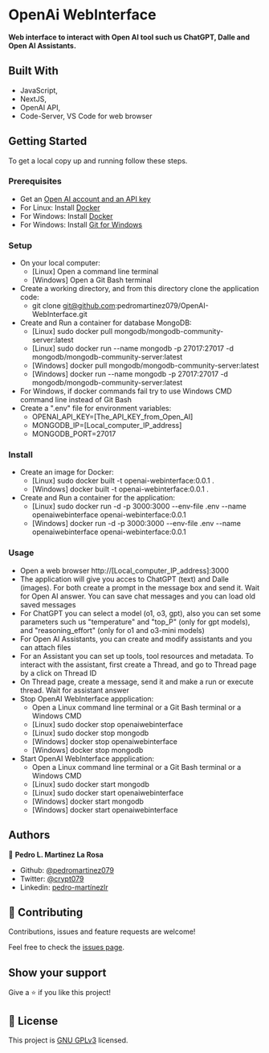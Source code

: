 # OpenAi WebInterface
**Web interface to interact with Open AI tool such us ChatGPT, Dalle and Open AI Assistants.**

## Built With
- JavaScript,
- NextJS,
- OpenAI API,
- Code-Server, VS Code for web browser

## Getting Started
To get a local copy up and running follow these steps.

### Prerequisites
- Get an [Open AI account and an API key](https://platform.openai.com/docs/overview)
- For Linux: Install [Docker](https://docs.docker.com/desktop/setup/install/linux/)
- For Windows: Install [Docker](https://docs.docker.com/desktop/setup/install/windows-install/)
- For Windows: Install [Git for Windows](https://gitforwindows.org/)

### Setup
- On your local computer:
    - [Linux] Open a command line terminal
    - [Windows] Open a Git Bash terminal
- Create a working directory, and from this directory clone the application code:
    - git clone git@github.com:pedromartinez079/OpenAI-WebInterface.git
- Create and Run a container for database MongoDB:
    - [Linux] sudo docker pull mongodb/mongodb-community-server:latest
    - [Linux] sudo docker run --name mongodb -p 27017:27017 -d mongodb/mongodb-community-server:latest
    - [Windows] docker pull mongodb/mongodb-community-server:latest
    - [Windows] docker run --name mongodb -p 27017:27017 -d mongodb/mongodb-community-server:latest
- For Windows, if docker commands fail try to use Windows CMD command line instead of Git Bash
- Create a ".env" file for environment variables:
    - OPENAI_API_KEY=[The_API_KEY_from_Open_AI]
    - MONGODB_IP=[Local_computer_IP_address]
    - MONGODB_PORT=27017

### Install
- Create an image for Docker:
    - [Linux] sudo docker built -t openai-webinterface:0.0.1 .
    - [Windows] docker built -t openai-webinterface:0.0.1 .
- Create and Run a container for the application:
    - [Linux] sudo docker run -d -p 3000:3000 --env-file .env --name openaiwebinterface openai-webinterface:0.0.1
    - [Windows] docker run -d -p 3000:3000 --env-file .env --name openaiwebinterface openai-webinterface:0.0.1

### Usage
- Open a web browser http://[Local_computer_IP_address]:3000
- The application will give you acces to ChatGPT (text) and Dalle (images). For both create a prompt in the message box and send it. Wait for Open AI answer. You can save chat messages and you can load old saved messages
- For ChatGPT you can select a model (o1, o3, gpt), also you can set some parameters such us "temperature" and "top_P" (only for gpt models), and "reasoning_effort" (only for o1 and o3-mini models)
- For Open AI Assistants, you can create and modify assistants and you can attach files
- For an Assistant you can set up tools, tool resources and metadata. To interact with the assistant, first create a Thread, and go to Thread page by a click on Thread ID
- On Thread page, create a message, send it and make a run or execute thread. Wait for assistant answer
- Stop OpenAI WebInterface appplication: 
    - Open a Linux command line terminal or a Git Bash terminal or a Windows CMD
    - [Linux] sudo docker stop openaiwebinterface
    - [Linux] sudo docker stop mongodb
    - [Windows] docker stop openaiwebinterface
    - [Windows] docker stop mongodb
- Start OpenAI WebInterface appplication: 
    - Open a Linux command line terminal or a Git Bash terminal or a Windows CMD
    - [Linux] sudo docker start mongodb
    - [Linux] sudo docker start openaiwebinterface
    - [Windows] docker start mongodb
    - [Windows] docker start openaiwebinterface

## Authors

👤 **Pedro L. Martinez La Rosa**

- Github: [@pedromartinez079](https://github.com/pedromartinez079)
- Twitter: [@crypt079](https://twitter.com/crypt079)
- Linkedin: [pedro-martínezlr](https://linkedin.com/in/pedro-martínezlr/?locale=en_US)

## 🤝 Contributing

Contributions, issues and feature requests are welcome!

Feel free to check the [issues page](issues/).

## Show your support

Give a ⭐️ if you like this project!

## 📝 License

This project is [GNU GPLv3](COPYING) licensed.
